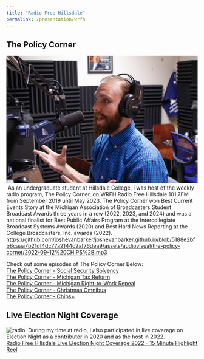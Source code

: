 ```yaml
---
title: "Radio Free Hillsdale"
permalink: /presentation/wrfh
---
```

## The Policy Corner
![radio](/assets/images/radio-1.png)  ⁨
As an undergraduate student at Hillsdale College, I was host of the weekly radio program, The Policy Corner, on WRFH Radio Free Hillsdale 101.7FM from September 2019 until May 2023. The Policy Corner won Best Current Events Story at the Michigan Association of Broadcasters Student Broadcast Awards three years in a row (2022, 2023, and 2024) and was a national finalist for Best Public Affairs Program at the Intercollegiate Broadcast Systems Awards (2020) and Best Hard News Reporting at the College Broadcasters, Inc. awards (2022).
https://github.com/joshevanbarker/joshevanbarker.github.io/blob/5188e2bfb6caaa7b21df4dc77a2144c2af76dea9/assets/audiovisual/the-policy-corner/2022-09-12%20CHIPS%2B.mp3

Check out some episodes of The Policy Corner Below:<br>
[The Policy Corner - Social Security Solvency](https://joshevanbarker.github.io/assets/audiovisual/the-policy-corner/2023-03-13%20Social%20Security%20Solvency.mp3)<br>
[The Policy Corner - Michigan Tax Reform](https://joshevanbarker.github.io/assets/audiovisual/the-policy-corner/2023-02-20%20Michigan%20Tax%20Reform.mp3) <br>
[The Policy Corner - Michigan Right-to-Work Repeal](https://joshevanbarker.github.io/assets/audiovisual/the-policy-corner/2023-02-13%20Michigan%20Right-to-Work%20Repeal.mp3) <br>
[The Policy Corner - Christmas Omnibus](https://joshevanbarker.github.io/assets/audiovisual/the-policy-corner/2023-01-23%20Christmas%20Omnibus.mp3) <br>
[The Policy Corner - Chips+](https://joshevanbarker.github.io/assets/audiovisual/the-policy-corner/2022-09-12%20CHIPS%2B.mp3)<br>

## Live Election Night Coverage
![radio](/assets/images/radio-2.png)  ⁨
During my time at radio, I also participated in live coverage on Election Night as a contributor in 2020 and as the host in 2022.<br>
[Radio Free Hillsdale Live Election Night Coverage 2022 - 15 Minute Highlight Reel](https://joshevanbarker.github.io/assets/audiovisual/the-policy-corner/2022-11-08%20ELECTION%20NIGHT%20-%2015%20minute%20highlight%20reel.mp3)
